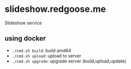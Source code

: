 # slideshow.redgoose.me

Slideshow service


## using docker

- `./cmd.sh build`: build amd64
- `./cmd.sh upload`: upload to server
- `./cmd.sh upgrade`: upgrade server (build,upload,update)

